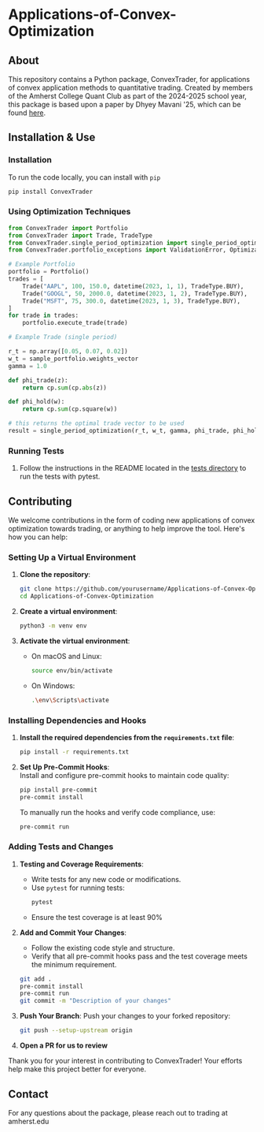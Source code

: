 # Applications-of-Convex-Optimization

## About

This repository contains a Python package, ConvexTrader, for applications of convex application methods to quantitative trading. Created by members of the Amherst College Quant Club as part of the 2024-2025 school year, this package is based upon a paper by Dhyey Mavani '25, which can be found [here](https://github.com/ACquantclub/ConvexTrader/blob/main/refs/Optimization_Final_Report_Dhyey_Mavani.pdf).

## Installation & Use

### Installation
To run the code locally, you can install with `pip`

```bash
pip install ConvexTrader
```

### Using Optimization Techniques

```python
from ConvexTrader import Portfolio
from ConvexTrader import Trade, TradeType
from ConvexTrader.single_period_optimization import single_period_optimization
from ConvexTrader.portfolio_exceptions import ValidationError, OptimizationError

# Example Portfolio
portfolio = Portfolio()
trades = [
    Trade("AAPL", 100, 150.0, datetime(2023, 1, 1), TradeType.BUY),
    Trade("GOOGL", 50, 2000.0, datetime(2023, 1, 2), TradeType.BUY),
    Trade("MSFT", 75, 300.0, datetime(2023, 1, 3), TradeType.BUY),
]
for trade in trades:
    portfolio.execute_trade(trade)

# Example Trade (single period)

r_t = np.array([0.05, 0.07, 0.02])
w_t = sample_portfolio.weights_vector
gamma = 1.0

def phi_trade(z):
    return cp.sum(cp.abs(z))

def phi_hold(w):
    return cp.sum(cp.square(w))

# this returns the optimal trade vector to be used
result = single_period_optimization(r_t, w_t, gamma, phi_trade, phi_hold)

```

### Running Tests

1. Follow the instructions in the README located in the [tests directory](https://github.com/ACquantclub/ConvexTrader/blob/main/tests/README.md) to run the tests with pytest.

## Contributing

We welcome contributions in the form of coding new applications of convex optimization towards trading, or anything to help improve the tool. Here's how you can help:

### Setting Up a Virtual Environment

1. **Clone the repository**:
    ```bash
    git clone https://github.com/yourusername/Applications-of-Convex-Optimization.git
    cd Applications-of-Convex-Optimization
    ```

2. **Create a virtual environment**:
    ```bash
    python3 -m venv env
    ```

3. **Activate the virtual environment**:
    - On macOS and Linux:
        ```bash
        source env/bin/activate
        ```
    - On Windows:
        ```bash
        .\env\Scripts\activate
        ```

### Installing Dependencies and Hooks

1. **Install the required dependencies from the `requirements.txt` file**:
    ```bash
    pip install -r requirements.txt
    ```

2. **Set Up Pre-Commit Hooks**:  
   Install and configure pre-commit hooks to maintain code quality:
   ```bash
   pip install pre-commit
   pre-commit install
   ```

   To manually run the hooks and verify code compliance, use:
   ```bash
   pre-commit run
   ```

### Adding Tests and Changes

1. **Testing and Coverage Requirements**:  
   - Write tests for any new code or modifications.
   - Use `pytest` for running tests:
     ```bash
     pytest
     ```
   - Ensure the test coverage is at least 90%
  
2. **Add and Commit Your Changes**:  
   - Follow the existing code style and structure.
   - Verify that all pre-commit hooks pass and the test coverage meets the minimum requirement.
   ```bash
   git add .
   pre-commit install
   pre-commit run
   git commit -m "Description of your changes"
   ```

3. **Push Your Branch**:
   Push your changes to your forked repository:
   ```bash
   git push --setup-upstream origin
   ```

4. **Open a PR for us to review**

Thank you for your interest in contributing to ConvexTrader! Your efforts help make this project better for everyone.

## Contact

For any questions about the package, please reach out to trading at amherst.edu
